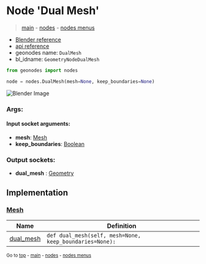 # Node 'Dual Mesh'

> [main](../structure.md) - [nodes](nodes.md) - [nodes menus](nodes_menus.md)

- [Blender reference](https://docs.blender.org/manual/en/latest/modeling/geometry_nodes/mesh/dual_mesh.html)
- [api reference](https://docs.blender.org/api/current/bpy.types.GeometryNodeDualMesh.html)
- geonodes name: `DualMesh`
- bl_idname: `GeometryNodeDualMesh`

```python
from geonodes import nodes

node = nodes.DualMesh(mesh=None, keep_boundaries=None)
```

![Blender Image](https://docs.blender.org/manual/en/latest/_images/node-types_GeometryNodeDualMesh.webp)

### Args:

#### Input socket arguments:

- **mesh**: [Mesh](Mesh.md)
- **keep_boundaries**: [Boolean](Boolean.md)

### Output sockets:

- **dual_mesh** : [Geometry](Geometry.md)

## Implementation

### [Mesh](Mesh.md)

| Name | Definition |
|------|------------|
 | [dual_mesh](Mesh.md#dual_mesh) | `def dual_mesh(self, mesh=None, keep_boundaries=None):` |

<sub>Go to [top](#node-Dual-Mesh) - [main](../structure.md) - [nodes](nodes.md) - [nodes menus](nodes_menus.md)</sub>

